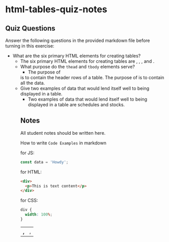 # html-tables-quiz-notes

## Quiz Questions

Answer the following questions in the provided markdown file before turning in this exercise:

- What are the six primary HTML elements for creating tables?
  - The six primary HTML elements for creating tables are <table>, <tr>, <th>, <td>, <thead>, and <tbody>.
- What purpose do the `thead` and `tbody` elements serve?
  - The purpose of <thead> is to contain the header rows of a table. The purpose of <tbody> is to contain all the data.
- Give two examples of data that would lend itself well to being displayed in a table.
  - Two examples of data that would lend itself well to being displayed in a table are schedules and stocks.

## Notes

All student notes should be written here.

How to write `Code Examples` in markdown

for JS:

```javascript
const data = 'Howdy';
```

for HTML:

```html
<div>
  <p>This is text content</p>
</div>
```

for CSS:

```css
div {
  width: 100%;
}
```
